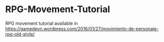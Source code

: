 # RPG-Movement-Tutorial
RPG movement tutorial available in https://gamedevn.wordpress.com/2016/01/27/movimiento-de-personaje-rpg-old-style/

